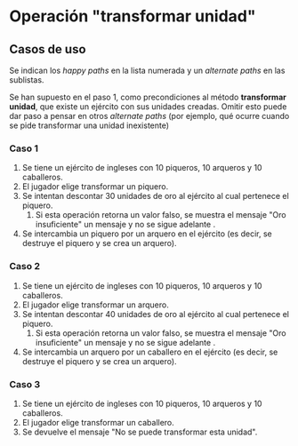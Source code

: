 # Operación "transformar unidad"

## Casos de uso

Se indican los *happy paths* en la lista numerada y un *alternate paths* en las sublistas.

Se han supuesto en el paso 1, como precondiciones al método **transformar unidad**, que existe un ejército con sus unidades creadas. Omitir esto puede dar paso a pensar en otros *alternate paths* (por ejemplo, qué ocurre cuando se pide transformar una unidad inexistente)

### Caso 1

1. Se tiene un ejército de ingleses con 10 piqueros, 10 arqueros y 10 caballeros.
3. El jugador elige transformar un piquero.
4. Se intentan descontar 30 unidades de oro al ejército al cual pertenece el piquero. 
   1. Si esta operación retorna un valor falso, se muestra el mensaje "Oro insuficiente" un mensaje y no se sigue adelante .
5. Se intercambia un piquero por un arquero en el ejército (es decir, se destruye el piquero y se crea un arquero).

### Caso 2

1. Se tiene un ejército de ingleses con 10 piqueros, 10 arqueros y 10 caballeros.
3. El jugador elige transformar un arquero.
4. Se intentan descontar 40 unidades de oro al ejército al cual pertenece el piquero. 
   1. Si esta operación retorna un valor falso, se muestra el mensaje "Oro insuficiente" un mensaje y no se sigue adelante .
5. Se intercambia un arquero por un caballero en el ejército (es decir, se destruye el piquero y se crea un arquero).

### Caso 3

1. Se tiene un ejército de ingleses con 10 piqueros, 10 arqueros y 10 caballeros.
3. El jugador elige transformar un caballero.
4. Se devuelve el mensaje "No se puede transformar esta unidad".

